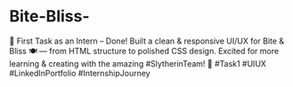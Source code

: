 # Bite-Bliss-
🌟 First Task as an Intern – Done! Built a clean &amp; responsive UI/UX for Bite &amp; Bliss 🍽️ — from HTML structure to polished CSS design. Excited for more learning &amp; creating with the amazing #SlytherinTeam! 🚀  #Task1 #UIUX #LinkedInPortfolio #InternshipJourney
